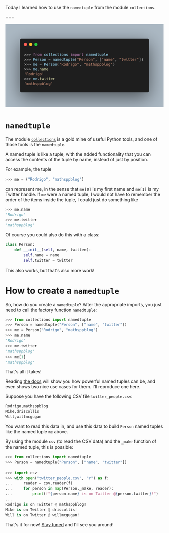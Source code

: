 Today I learned how to use the `namedtuple` from the module `collections`.

===

![The Python import statement that allows us to use the Python module `selectors`.](thumbnail.png)


# `namedtuple`

The module [`collections`][collections] is a gold mine of useful Python tools,
and one of those tools is the `namedtuple`.

A named tuple is like a tuple,
with the added functionality that you can access the contents of the tuple by name,
instead of just by position.

For example, the tuple

```py
>>> me = ("Rodrigo", "mathsppblog")
```

can represent me, in the sense that `me[0]` is my first name and `me[1]` is my Twitter handle.
If `me` were a named tuple, I would not have to remember the order of the items inside the tuple,
I could just do something like

```py
>>> me.name
'Rodrigo'
>>> me.twitter
'mathsppblog'
```

Of course you could also do this with a class:

```py
class Person:
    def __init__(self, name, twitter):
        self.name = name
        self.twitter = twitter
```

This also works, but that's also more work!


# How to create a `namedtuple`

So, how do you create a `namedtuple`?
After the appropriate imports, you just need to call the factory function `namedtuple`:

```py
>>> from collections import namedtuple
>>> Person = namedtuple("Person", ["name", "twitter"])
>>> me = Person("Rodrigo", "mathsppblog")
>>> me.name
'Rodrigo'
>>> me.twitter
'mathsppblog'
>>> me[1]
'mathsppblog'
```

That's all it takes!

Reading [the docs][namedtuple-docs] will show you how powerful named tuples can be,
and even shows two nice use cases for them.
I'll reproduce one here.

Suppose you have the following CSV file `twitter_people.csv`:

```txt
Rodrigo,mathsppblog
Mike,driscollis
Will,willmcgugan
```

You want to read this data in, and use this data to build `Person` named tuples like the named tuple `me` above.

By using the module `csv` (to read the CSV data) and the `_make` function of the named tuple, this is possible:

```py
>>> from collections import namedtuple
>>> Person = namedtuple("Person", ["name", "twitter"])

>>> import csv
>>> with open("twitter_people.csv", "r") as f:
...     reader = csv.reader(f)
...     for person in map(Person._make, reader):
...         print(f"{person.name} is on Twitter @{person.twitter}!")
...
Rodrigo is on Twitter @ mathsppblog!
Mike is on Twitter @ driscollis!
Will is on Twitter @ willmcgugan!
```


That's it for now! [Stay tuned][subscribe] and I'll see you around!

[subscribe]: /subscribe
[collections]: https://docs.python.org/3/library/collections
[namedtuple-docs]: https://docs.python.org/3/library/collections.html#collections.namedtuple
